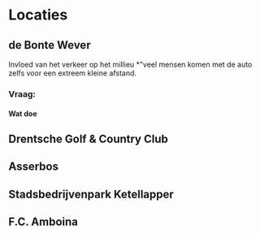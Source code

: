 # Locaties
## de Bonte Wever
Invloed van het verkeer op het millieu 
*"veel mensen komen met de auto zelfs voor een extreem kleine afstand. 

### Vraag:
#### Wat doe 

## Drentsche Golf & Country Club

## Asserbos

## Stadsbedrijvenpark Ketellapper

## F.C. Amboina
